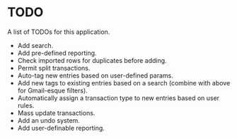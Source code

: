 TODO
====

A list of TODOs for this application.

* Add search.
* Add pre-defined reporting.
* Check imported rows for duplicates before adding.
* Permit split transactions.
* Auto-tag new entries based on user-defined params.
* Add new tags to existing entries based on a search (combine with above for Gmail-esque filters).
* Automatically assign a transaction type to new entries based on user rules.
* Mass update transactions.
* Add an undo system.
* Add user-definable reporting.